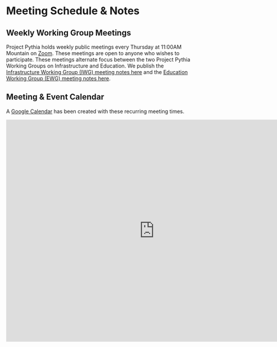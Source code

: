 # Meeting Schedule & Notes

## Weekly Working Group Meetings

Project Pythia holds weekly public meetings every Thursday at 11:00AM Mountain on [Zoom](???).
These meetings are open to anyone who wishes to participate.  These meetings alternate focus
between the two Project Pythia Working Groups on Infrastructure and Education.
We publish the [Infrastructure Working Group (IWG) meeting notes here](https://docs.google.com/document/d/e/2PACX-1vQN5YFkZtCZPKVk2Rte2xoHuiqJuYz1KpynsSKmeCLwP-4glUsGuCPJbITwB4OJc8dOhUpHAMacdx59/pub) and the [Education Working Group (EWG) meeting notes here](https://docs.google.com/document/d/e/2PACX-1vTHJKdeWfQBbkrGt8RsSVKJHy5uAQumD40_hRXhRKDGpLO-4ACBlMdQNyR-ap-Q19Zwdq2m5yUk_mZk/pub).

## Meeting & Event Calendar

A [Google Calendar](https://calendar.google.com/calendar/u/0?cid=Y180cXB2ZjMxNmFmZDltdjBjaTdkMnVpYWZvZ0Bncm91cC5jYWxlbmRhci5nb29nbGUuY29t)
has been created with these recurring meeting times.

<iframe src="https://calendar.google.com/calendar/embed?src=c_4qpvf316afd9mv0ci7d2uiafog%40group.calendar.google.com" style="border: 0" width="800" height="600" frameborder="0" scrolling="no"></iframe>
